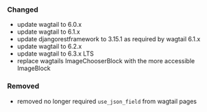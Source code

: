 ### Changed

- update wagtail to 6.0.x
- update wagtail to 6.1.x
- update djangorestframework to 3.15.1 as required by wagtail 6.1.x
- update wagtail to 6.2.x
- update wagtail to 6.3.x LTS
- replace wagtails ImageChooserBlock with the more accessible ImageBlock

### Removed

- removed no longer required `use_json_field` from wagtail pages

